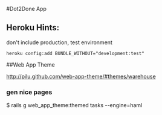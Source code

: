 #Dot2Done App



## Heroku Hints:

don't include production, test environment

    heroku config:add BUNDLE_WITHOUT="development:test"


##Web App Theme

http://pilu.github.com/web-app-theme/#themes/warehouse

### gen nice pages
$ rails g web_app_theme:themed tasks --engine=haml

